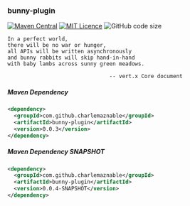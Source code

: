 ### bunny-plugin

[![Maven Central](https://maven-badges.herokuapp.com/maven-central/com.github.charlemaznable/bunny-plugin/badge.svg)](https://maven-badges.herokuapp.com/maven-central/com.github.charlemaznable/bunny-plugin/)
[![MIT Licence](https://badges.frapsoft.com/os/mit/mit.svg?v=103)](https://opensource.org/licenses/mit-license.php)
![GitHub code size](https://img.shields.io/github/languages/code-size/CharLemAznable/bunny-plugin)

```
In a perfect world,
there will be no war or hunger,
all APIs will be written asynchronously
and bunny rabbits will skip hand-in-hand
with baby lambs across sunny green meadows.

                                -- vert.x Core document
```

##### Maven Dependency

```xml
<dependency>
  <groupId>com.github.charlemaznable</groupId>
  <artifactId>bunny-plugin</artifactId>
  <version>0.0.3</version>
</dependency>
```

##### Maven Dependency SNAPSHOT

```xml
<dependency>
  <groupId>com.github.charlemaznable</groupId>
  <artifactId>bunny-plugin</artifactId>
  <version>0.0.4-SNAPSHOT</version>
</dependency>
```